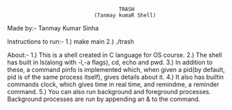 										TRASH
								(Tanmay kumaR Shell)

Made by:-
Tanmay Kumar Sinha

Instructions to run:-
1.) make main
2.) ./trash

About:-
1.) This is a shell created in C language for OS course.
2.) The shell has built in ls(along with -l,-a flags), cd, echo and pwd. 
3.) In addition to these, a command pinfo is implemented which, when given a pid(by default, pid is of the same process itself), gives details about it.
4.) It also has builtin commands clock, which gives time in real time, and remindme, a reminder command.
5.) You can also run background and foreground processes. Background processes are run by appending an & to the command.
